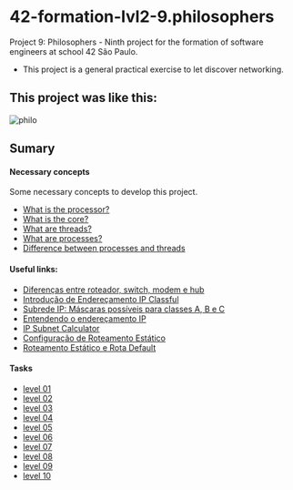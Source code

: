 # 42-formation-lvl2-9.philosophers
Project 9: Philosophers - Ninth project for the formation of software engineers at school 42 São Paulo.

- This project is a general practical exercise to let discover networking.

## This project was like this:
![philo](https://user-images.githubusercontent.com/83036509/195736506-28f72fd7-3b88-48f3-8b93-01e2c5648938.gif)

## Sumary

#### Necessary concepts

Some necessary concepts to develop this project.

- [What is the processor?](readmes/necessary_concepts.md)
- [What is the core?](readmes/necessary_concepts.md)
- [What are threads?](readmes/necessary_concepts.md)
- [What are processes?](readmes/necessary_concepts.md)
- [Difference between processes and threads](readmes/necessary_concepts.md)

#### Useful links:

- [Diferenças entre roteador, switch, modem e hub](https://www.infowester.com/hubswitchrouter.php)
- [Introdução de Endereçamento IP Classful](https://acervolima.com/introducao-de-enderecamento-ip-classful-1/#:~:text=tem%208%20bits.-,Os%20bits%20de%20ordem%20superior%20do%20primeiro%20octeto%20de%20endere%C3%A7os,classe%20C%20%C3%A9%20255.255.255)
- [Subrede IP: Máscaras possíveis para classes A, B e C](http://www.dltec.com.br/blog/redes/subrede-ip-mascaras-possiveis-e-quantidades-para-classes-a-b-e-c-curso-ccna/)
- [Entendendo o endereçamento IP](https://www.hardware.com.br/livros/linux-redes/capitulo-entendendo-enderecamento.html)
- [IP Subnet Calculator](https://www.calculator.net/ip-subnet-calculator.html?cclass=c&csubnet=25&cip=6.120.49.126&ctype=ipv4&printit=0&x=90&y=17)
- [Configuração de Roteamento Estático](https://www.youtube.com/watch?v=HjMBWPyLk3U&ab_channel=SamuelHenriqueBuckeBrito)
- [Roteamento Estático e Rota Default](https://www.youtube.com/watch?v=EZc4xUtfd6Y&t=98s&ab_channel=GustavoKalau)

#### Tasks
- [level 01](readmes/)
- [level 02](readmes/)
- [level 03](readmes/)
- [level 04](readmes/)
- [level 05](readmes/)
- [level 06](readmes/)
- [level 07](readmes/)
- [level 08](readmes/)
- [level 09](readmes/)
- [level 10](readmes/)
